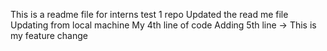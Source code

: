 This is a readme file for interns test 1 repo
Updated the read me file
Updating from local machine
My 4th line of code
Adding 5th line -> This is my feature change
